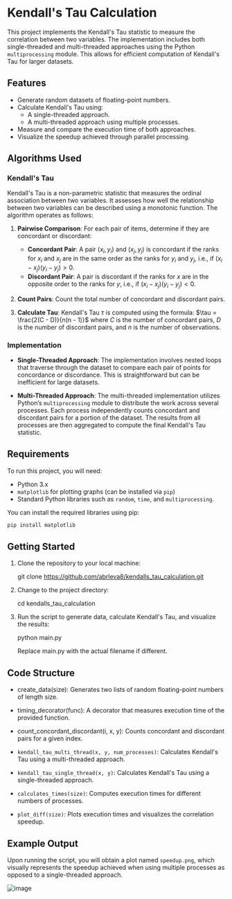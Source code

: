 # Kendall's Tau Calculation

This project implements the Kendall's Tau statistic to measure the correlation between two variables. The implementation includes both single-threaded and multi-threaded approaches using the Python `multiprocessing` module. This allows for efficient computation of Kendall's Tau for larger datasets.

## Features

- Generate random datasets of floating-point numbers.
- Calculate Kendall's Tau using:
  - A single-threaded approach.
  - A multi-threaded approach using multiple processes.
- Measure and compare the execution time of both approaches.
- Visualize the speedup achieved through parallel processing.

## Algorithms Used

### Kendall's Tau

Kendall's Tau is a non-parametric statistic that measures the ordinal association between two variables. It assesses how well the relationship between two variables can be described using a monotonic function. The algorithm operates as follows:

1. **Pairwise Comparison**: For each pair of items, determine if they are concordant or discordant:
   - **Concordant Pair**: A pair $(x_i, y_i)$ and $(x_j, y_j)$ is concordant if the ranks for $x_i$ and $x_j$ are in the same order as the ranks for $y_i$ and $y_j$, i.e., if $(x_i - x_j)(y_i - y_j) > 0$.
   - **Discordant Pair**: A pair is discordant if the ranks for $x$ are in the opposite order to the ranks for $y$, i.e., if $(x_i - x_j)(y_i - y_j) < 0$.

2. **Count Pairs**: Count the total number of concordant and discordant pairs.

3. **Calculate Tau**: Kendall's Tau $\tau$ is computed using the formula:
   $\tau = \frac{2(C - D)}{n(n - 1)}$
   where $C$ is the number of concordant pairs, $D$ is the number of discordant pairs, and $n$ is the number of observations.

### Implementation

- **Single-Threaded Approach**: The implementation involves nested loops that traverse through the dataset to compare each pair of points for concordance or discordance. This is straightforward but can be inefficient for large datasets.
  
- **Multi-Threaded Approach**: The multi-threaded implementation utilizes Python’s `multiprocessing` module to distribute the work across several processes. Each process independently counts concordant and discordant pairs for a portion of the dataset. The results from all processes are then aggregated to compute the final Kendall's Tau statistic.

## Requirements

To run this project, you will need:

- Python 3.x
- `matplotlib` for plotting graphs (can be installed via `pip`)
- Standard Python libraries such as `random`, `time`, and `multiprocessing`.

You can install the required libraries using pip:

```bash
pip install matplotlib
```
## Getting Started

1. Clone the repository to your local machine:

   git clone https://github.com/abrleva8/kendalls_tau_calculation.git

2. Change to the project directory:

   cd kendalls_tau_calculation

3. Run the script to generate data, calculate Kendall's Tau, and visualize the results:

   python main.py

   Replace main.py with the actual filename if different.

## Code Structure

- create_data(size): Generates two lists of random floating-point numbers of length size.
- timing_decorator(func): A decorator that measures execution time of the provided function.
- count_concordant_discordant(i, x, y): Counts concordant and discordant pairs for a given index.


- `kendall_tau_multi_thread(x, y, num_processes)`: Calculates Kendall's Tau using a multi-threaded approach.
- `kendall_tau_single_thread(x, y)`: Calculates Kendall's Tau using a single-threaded approach.
- `calculates_times(size)`: Computes execution times for different numbers of processes.
- `plot_diff(size)`: Plots execution times and visualizes the correlation speedup.

## Example Output

Upon running the script, you will obtain a plot named `speedup.png`, which visually represents the speedup achieved when using multiple processes as opposed to a single-threaded approach.

![image](https://github.com/user-attachments/assets/838271b6-46cc-491d-aeac-e9710953dffe)

